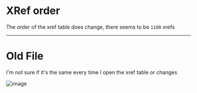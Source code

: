 # XRef order

The order of the xref table does change, there seems to be `1190` xrefs


---
# Old File
I'm not sure if it's the same every time I open the xref table or changes

![image](https://github.com/user-attachments/assets/b4003219-a5e2-4633-a753-23869e880649)
